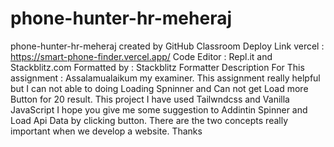 # phone-hunter-hr-meheraj
phone-hunter-hr-meheraj created by GitHub Classroom
Deploy Link vercel : https://smart-phone-finder.vercel.app/
Code Editor : Repl.it and Stackblitz.com 
Formatted by : Stackblitz Formatter 
Description For This assignment : 
Assalamualaikum my examiner. This assignment really helpful but I can not able to doing Loading Spninner and Can not get Load more Button for 20 result. This project I have used Tailwndcss and Vanilla JavaScript 
I hope you give me some suggestion to Addintin Spinner and Load Api Data by clicking button. There are the two concepts really important when we develop a website. Thanks 
